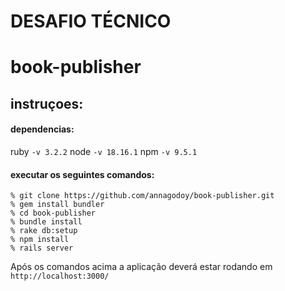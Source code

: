 # DESAFIO TÉCNICO
# book-publisher
## instruçoes:

#### dependencias:
ruby `-v 3.2.2`
node `-v 18.16.1`
npm `-v 9.5.1`

#### executar os seguintes comandos:
```console
% git clone https://github.com/annagodoy/book-publisher.git
% gem install bundler
% cd book-publisher
% bundle install
% rake db:setup
% npm install
% rails server
```

Após os comandos acima a aplicação deverá estar rodando em ``http://localhost:3000/``